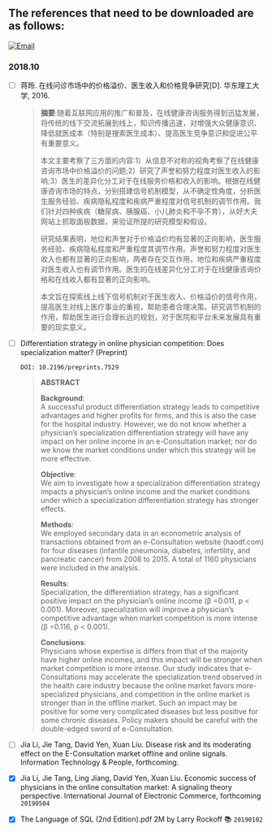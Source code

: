 ## The references that need to be downloaded are as follows:

[![Email](https://img.shields.io/badge/Email-2%40xieshiwen.cn-brightgreen.svg)](mailto:2@xieshiwen.cn)

### 2018.10

- [ ] 蒋玲. 在线问诊市场中的价格溢价、医生收入和价格竞争研究[D]. 华东理工大学, 2016. 

    > **摘要**:随着互联网应用的推广和普及，在线健康咨询服务得到迅猛发展，将传统的线下交流拓展到线上，知识传播迅速，对增强大众健康意识、降低就医成本（特别是搜索医生成本）、提高医生竞争意识和促进公平有重要意义。
    > 
    > 本文主要考察了三方面的内容:1）从信息不对称的视角考察了在线健康咨询市场中价格溢价的问题;2）研究了声誉和努力程度对医生收入的影响;3）医生的差异化分工对于在线服务价格和收入的影响。根据在线健康咨询市场的特点，分别搭建信号机制模型，从不确定性角度，分析医生服务经验、疾病隐私程度和疾病严重程度对信号机制的调节作用。我们针对四种疾病（糖尿病、胰腺癌、小儿肺炎和不孕不育），从好大夫网站上抓取面板数据，来验证所提的研究模型和假设。
    > 
    > 研究结果表明，地位和声誉对于价格溢价均有显著的正向影响，医生服务经验、疾病隐私程度和严重程度其调节作用。声誉和努力程度对医生收入也都有显著的正向影响，两者存在交互作用，地位和疾病严重程度对医生收入也有调节作用。医生的在线差异化分工对于在线健康咨询价格和在线收入都有显著的正向影响。
    > 
    > 本文旨在探索线上线下信号机制对于医生收入、价格溢价的信号作用，提高医生对线上医疗事业的重视，帮助患者合理决策。研究调节机制的作用，帮助医生进行合理长远的规划，对于医院和平台未来发展具有重要的现实意义。

- [ ] Differentiation strategy in online physician competition: Does specialization matter? (Preprint)

      DOI: 10.2196/preprints.7529

    > **ABSTRACT**
    > 
    > **Background**:<br>
    A successful product differentiation strategy leads to competitive advantages and higher profits for firms, and this is also the case for the hospital industry. However, we do not know whether a physician’s specialization differentiation strategy will have any impact on her online income in an e-Consultation market; nor do we know the market conditions under which this strategy will be more effective.  
    > 
    > **Objective**:<br>
    We aim to investigate how a specialization differentiation strategy impacts a physician’s online income and the market conditions under which a specialization differentiation strategy has stronger effects.  
    > 
    > **Methods**:<br>
    We employed secondary data in an econometric analysis of transactions obtained from an e-Consultation website (haodf.com) for four diseases (infantile pneumonia, diabetes, infertility, and pancreatic cancer) from 2008 to 2015. A total of 1160 physicians were included in the analysis.  
    > 
    > **Results**:<br>
    Specialization, the differentiation strategy, has a significant positive impact on the physician’s online income (β =0.011, p < 0.001). Moreover, specialization will improve a physician’s competitive advantage when market competition is more intense (β =0.116, p < 0.001).  
    > 
    > **Conclusions**:<br>
    Physicians whose expertise is differs from that of the majority have higher online incomes, and this impact will be stronger when market competition is more intense. Our study indicates that e-Consultations may accelerate the specialization trend observed in the health care industry because the online market favors more-specialized physicians, and competition in the online market is stronger than in the offline market. Such an impact may be positive for some very complicated diseases but less positive for some chronic diseases. Policy makers should be careful with the double-edged sword of e-Consultation.

- [ ] Jia Li, Jie Tang, David Yen, Xuan Liu. Disease risk and its moderating effect on the E-Consultation market offline and online signals. Information Technology & People, forthcoming. 

- [x] Jia Li, Jie Tang, Ling Jiang, David Yen, Xuan Liu. Economic success of physicians in the online consultation market: A signaling theory perspective. International Journal of Electronic Commerce, forthcoming `20190504`

- [x] The Language of SQL (2nd Edition).pdf  2M by Larry Rockoff :books: `20190102`
